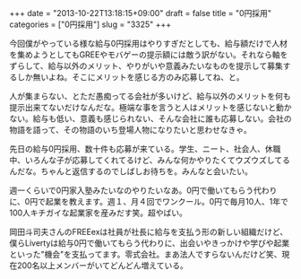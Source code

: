 +++
date = "2013-10-22T13:18:15+09:00"
draft = false
title = "0円採用"
categories = ["0円採用"]
slug = "3325"
+++

今回僕がやっている様な給与0円採用はやりすぎだとしても、給与額だけで人材を集めようとしてもGREEやモバゲーの提示額には敵う訳がない。それなら軸をずらして、給与以外のメリット、やりがいや意義みたいなものを提示して募集するしか無いよね。そこにメリットを感じる方のみ応募してね、と。

人が集まらない、とただ愚痴ってる会社が多いけど、給与以外のメリットを何も提示出来てないだけなんだな。極端な事を言うと人はメリットを感じないと動かない。給与も低い、意義も感じられない、そんな会社に誰も応募しない。会社の物語を語って、その物語のいち登場人物になりたいと思わせなきゃ。

先日の給与0円採用、数十件も応募が来ている。学生、ニート、社会人、休職中、いろんな子が応募してくれてるけど、みんな何かやりたくてウズウズしてるんだな。ちゃんと返信するのでしばしお待ちを。みんなと会いたい。

週一くらいで0円家入塾みたいなのやりたいなあ。0円で働いてもらう代わりに、0円で起業を教えます。週１、月４回でワンクール。0円で毎月10人、1年で100人キチガイな起業家を産みだす笑。超やばい。

岡田斗司夫さんのFREEexは社員が社長に給与を支払う形の新しい組織だけど、僕らLivertyは給与0円で働いてもらう代わりに、出会いやきっかけや学びや起業といった"機会"を支払ってます。零式会社。まあ法人ですらないんだけど笑、現在200名以上メンバーがいてどんどん増えている。
